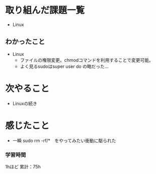 # 取り組んだ課題一覧

- Linux

## わかったこと

- Linux
  - ファイルの権限変更。chmodコマンドを利用することで変更可能。
  - よく見るsudoはsuper user do の略だった...
# 次やること

- Linuxの続き

# 感じたこと

- 一瞬 sudo rm -rf/*　をやってみたい衝動に駆られた
### 学習時間

1hほど
累計：75h
